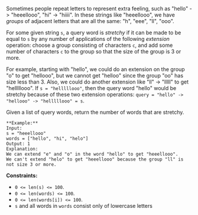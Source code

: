 Sometimes people repeat letters to represent extra feeling, such as "hello" ->
"heeellooo", "hi" -> "hiiii".  In these strings like "heeellooo", we have
_groups_ of adjacent letters that are all the same:  "h", "eee", "ll", "ooo".

For some given string `s`, a query word is _stretchy_ if it can be made to be
equal to `s` by any number of applications of the following _extension_
operation: choose a group consisting of characters `c`, and add some number of
characters `c` to the group so that the size of the group is 3 or more.

For example, starting with "hello", we could do an extension on the group "o"
to get "hellooo", but we cannot get "helloo" since the group "oo" has size
less than 3.  Also, we could do another extension like "ll" -> "lllll" to get
"helllllooo".  If `s = "helllllooo"`, then the query word "hello" would be
stretchy because of these two extension operations: `query = "hello" ->
"hellooo" -> "helllllooo" = s`.

Given a list of query words, return the number of words that are stretchy.



    
    
    **Example:**
    Input: 
    s = "heeellooo"
    words = ["hello", "hi", "helo"]
    Output: 1
    Explanation: 
    We can extend "e" and "o" in the word "hello" to get "heeellooo".
    We can't extend "helo" to get "heeellooo" because the group "ll" is not size 3 or more.
    



**Constraints:**

  * `0 <= len(s) <= 100`.
  * `0 <= len(words) <= 100`.
  * `0 <= len(words[i]) <= 100`.
  * `s` and all words in `words` consist only of lowercase letters

